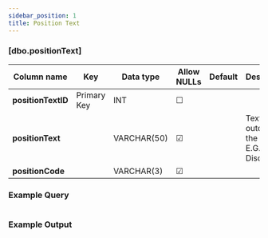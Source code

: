 ```yaml
---
sidebar_position: 1
title: Position Text
---
```


### [dbo.positionText]
| Column name | Key | Data type | Allow NULLs | Default | Description |
| ------- | ------- | ------- | ------- | ------- | ------- |
| **positionTextID** |  Primary Key | INT | ☐ |  |  | 
| **positionText** |  | VARCHAR(50) | ☑ |  | Text of the outcome of the race, E.G. "D" for Disqualified | 
| **positionCode** |  | VARCHAR(3) | ☑ |  |  | 

### Example Query

```sql

```

### Example Output